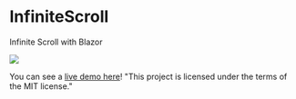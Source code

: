 # InfiniteScroll
Infinite Scroll with Blazor

![](https://71difa.am.files.1drv.com/y4mNWKI_DSxo5iWc8hXR3A_O_GoMeJdt9Y_RU1Rxlgv0neaJ51ILjn9H7BcZ6eJ_WoT9I6tWa3KiPgmxaAH8u0dqVJYBcH6LhdzbEYMKPaRRrAdj-dieILD13b6ZBA486pvDR3zSn2OUCFHDMHdLoT-bwxEJGcRM5Mnuh5Pz3DJwALCqHaljy1p3V51wx1pxTo14gee4wFQDa4sBVog7K8acw/InfiniteScroll.gif?psid=1)

 You can see a [live demo here](https://blazordemos.exceldev.com/InfiniteScroll)!
"This project is licensed under the terms of the MIT license."
